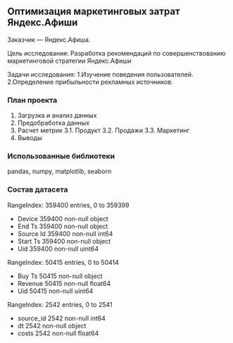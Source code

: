 ﻿## Оптимизация маркетинговых затрат Яндекс.Афиши

Заказчик — Яндекс.Афиша. 

Цель исследования:
Разработка рекомендаций по совершенствованию маркетинговой стратегии Яндекс.Афиши

Задачи исследования:
1.Изучение поведения пользователей. 
2.Определение прибыльности рекламных источников.

### План проекта

1.	Загрузка и анализ данных
2.	Предобработка данных
3.	Расчет метрик 
3.1. 	Продукт 
3.2. 	Продажи 
3.3. 	Маркетинг
4.	Выводы

### Использованные библиотеки

pandas, numpy, matplotlib, seaborn

### Состав датасета

RangeIndex: 359400 entries, 0 to 359399
- Device       359400 non-null object
- End Ts       359400 non-null object
- Source Id    359400 non-null int64
- Start Ts     359400 non-null object
- Uid          359400 non-null uint64

RangeIndex: 50415 entries, 0 to 50414
- Buy Ts     50415 non-null object
- Revenue    50415 non-null float64
- Uid        50415 non-null uint64

RangeIndex: 2542 entries, 0 to 2541
- source_id    2542 non-null int64
- dt           2542 non-null object
- costs        2542 non-null float64